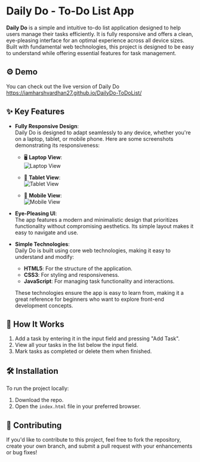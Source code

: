 # Daily Do - To-Do List App

**Daily Do** is a simple and intuitive to-do list application designed to help users manage their tasks efficiently. It is fully responsive and offers a clean, eye-pleasing interface for an optimal experience across all device sizes. Built with fundamental web technologies, this project is designed to be easy to understand while offering essential features for task management.

## ⚙️ Demo

You can check out the live version of Daily Do https://iamharshvardhan27.github.io/DailyDo-ToDoList/

## ✨ Key Features

- **Fully Responsive Design**:  
  Daily Do is designed to adapt seamlessly to any device, whether you're on a laptop, tablet, or mobile phone. Here are some screenshots demonstrating its responsiveness:

  - 🖥️ **Laptop View**:  
    ![Laptop View](./screenshots/laptop.png)
  
  - 📱 **Tablet View**:  
    ![Tablet View](./screenshots/tablet.png)
  
  - 📲 **Mobile View**:  
    ![Mobile View](./screenshots/mobile.png)

- **Eye-Pleasing UI**:  
  The app features a modern and minimalistic design that prioritizes functionality without compromising aesthetics. Its simple layout makes it easy to navigate and use.

- **Simple Technologies**:  
  Daily Do is built using core web technologies, making it easy to understand and modify:
  
  - **HTML5**: For the structure of the application.
  - **CSS3**: For styling and responsiveness.
  - **JavaScript**: For managing task functionality and interactions.

  These technologies ensure the app is easy to learn from, making it a great reference for beginners who want to explore front-end development concepts.

## 🚀 How It Works

1. Add a task by entering it in the input field and pressing "Add Task".
2. View all your tasks in the list below the input field.
3. Mark tasks as completed or delete them when finished.

## 🛠️ Installation

To run the project locally:

1. Download the repo.
2. Open the `index.html` file in your preferred browser.

## 🤝 Contributing

If you'd like to contribute to this project, feel free to fork the repository, create your own branch, and submit a pull request with your enhancements or bug fixes!

